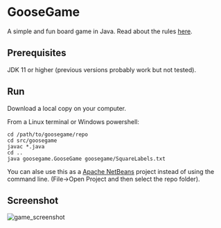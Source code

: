 # GooseGame
A simple and fun board game in Java. Read about the rules [here](https://www.mastersofgames.com/rules/goose-game-rules.htm).

## Prerequisites
JDK 11 or higher (previous versions probably work but not tested).

## Run
Download a local copy on your computer.

From a Linux terminal or Windows powershell:
```
cd /path/to/goosegame/repo
cd src/goosegame
javac *.java
cd ..
java goosegame.GooseGame goosegame/SquareLabels.txt
```

You can alse use this as a [Apache NetBeans](https://netbeans.apache.org/) project instead of using the command line.
(File->Open Project and then select the repo folder).

## Screenshot
![game_screenshot](https://i.postimg.cc/dVBZ273C/Goose-Game.png)
